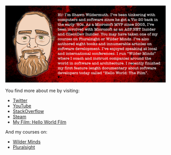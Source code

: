 ![Image](img/bio.png)

You find more about me by visiting:

- [Twitter](https://twitter.com/shawnwildermuth)
- [YouTube](https://shawnw.me/ytchannel)
- [StackOverflow](https://stackoverflow.com/users/40125/shawn-wildermuth)
- [Steam](http://steamcommunity.com/id/shawnwildermuth/)
- [My Film: Hello World Film](https://helloworldfilm.com)

And my courses on:

- [Wilder Minds](https://courses.wilderminds.com)
- [Pluralsight](http://shawnw.me/pscourses)
